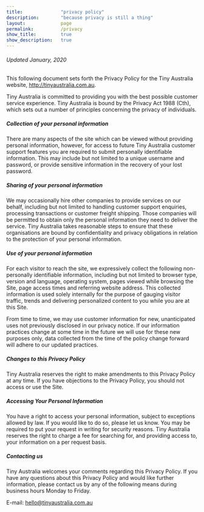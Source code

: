 ```yaml
---
title:				"privacy policy"
description:		"because privacy is still a thing"
layout:				page
permalink:			/privacy
show_title:			true
show_description:	true
---
```


###### Updated January, 2020

This following document sets forth the Privacy Policy for the Tiny Australia website, http://tinyaustralia.com.au.

Tiny Australia is committed to providing you with the best possible customer service experience. Tiny Australia is bound by the Privacy Act 1988 (Cth), which sets out a number of principles concerning the privacy of individuals.

##### Collection of your personal information
There are many aspects of the site which can be viewed without providing personal information, however, for access to future Tiny Australia customer support features you are required to submit personally identifiable information. This may include but not limited to a unique username and password, or provide sensitive information in the recovery of your lost password.

##### Sharing of your personal information
We may occasionally hire other companies to provide services on our behalf, including but not limited to handling customer support enquiries, processing transactions or customer freight shipping. Those companies will be permitted to obtain only the personal information they need to deliver the service. Tiny Australia takes reasonable steps to ensure that these organisations are bound by confidentiality and privacy obligations in relation to the protection of your personal information.

##### Use of your personal information
For each visitor to reach the site, we expressively collect the following non-personally identifiable information, including but not limited to browser type, version and language, operating system, pages viewed while browsing the Site, page access times and referring website address. This collected information is used solely internally for the purpose of gauging visitor traffic, trends and delivering personalized content to you while you are at this Site.

From time to time, we may use customer information for new, unanticipated uses not previously disclosed in our privacy notice. If our information practices change at some time in the future we will use for these new purposes only, data collected from the time of the policy change forward will adhere to our updated practices.

##### Changes to this Privacy Policy
Tiny Australia reserves the right to make amendments to this Privacy Policy at any time. If you have objections to the Privacy Policy, you should not access or use the Site.

##### Accessing Your Personal Information
You have a right to access your personal information, subject to exceptions allowed by law. If you would like to do so, please let us know. You may be required to put your request in writing for security reasons. Tiny Australia reserves the right to charge a fee for searching for, and providing access to, your information on a per request basis.

##### Contacting us
Tiny Australia welcomes your comments regarding this Privacy Policy. If you have any questions about this Privacy Policy and would like further information, please contact us by any of the following means during business hours Monday to Friday.

E-mail: hello@tinyaustralia.com.au